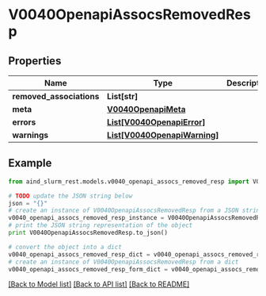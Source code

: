 # V0040OpenapiAssocsRemovedResp


## Properties

Name | Type | Description | Notes
------------ | ------------- | ------------- | -------------
**removed_associations** | **List[str]** |  | 
**meta** | [**V0040OpenapiMeta**](V0040OpenapiMeta.md) |  | [optional] 
**errors** | [**List[V0040OpenapiError]**](V0040OpenapiError.md) |  | [optional] 
**warnings** | [**List[V0040OpenapiWarning]**](V0040OpenapiWarning.md) |  | [optional] 

## Example

```python
from aind_slurm_rest.models.v0040_openapi_assocs_removed_resp import V0040OpenapiAssocsRemovedResp

# TODO update the JSON string below
json = "{}"
# create an instance of V0040OpenapiAssocsRemovedResp from a JSON string
v0040_openapi_assocs_removed_resp_instance = V0040OpenapiAssocsRemovedResp.from_json(json)
# print the JSON string representation of the object
print V0040OpenapiAssocsRemovedResp.to_json()

# convert the object into a dict
v0040_openapi_assocs_removed_resp_dict = v0040_openapi_assocs_removed_resp_instance.to_dict()
# create an instance of V0040OpenapiAssocsRemovedResp from a dict
v0040_openapi_assocs_removed_resp_form_dict = v0040_openapi_assocs_removed_resp.from_dict(v0040_openapi_assocs_removed_resp_dict)
```
[[Back to Model list]](../README.md#documentation-for-models) [[Back to API list]](../README.md#documentation-for-api-endpoints) [[Back to README]](../README.md)


